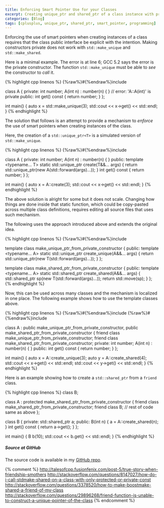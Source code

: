 ```yaml
---
title: Enforcing Smart Pointer Use for your Classes
excerpt: Creating unique_ptr and shared_ptr of a class instance with private constructors.
categories: [Blog]
tags: [cplusplus, unique_ptr, shared_ptr, smart_pointer, programming]
---
```


Enforcing the use of smart pointers when creating instances of a class requires that the class public interface be explicit with the intention.
Making constructors private does not work with `std::make_unique` and `std::make_shared`.

Here is a minimal example.
The error is at line 6; GCC 5.2 says the error is the private constructor.
The function `std::make_unique` must be able to _see_ the constructor to _call_ it.

{% highlight cpp linenos %}
{%raw%}#{%endraw%}include <memory>

class A {
private:
    int number;
    A(int n) : number(n) { }            // error: 'A::A(int)' is private
public:
    int get() const { return number; }
};

int main()
{
    auto x = std::make_unique<A>(3);
    std::cout << x->get() << std::endl;
}
{% endhighlight %}

The solution that follows is an attempt to provide a mechanism to _enforce_ the use of smart pointers when creating instances of the class.

Here, the creation of a `std::unique_ptr<T>` is a simulated version of `std::make_unique`.

{% highlight cpp linenos %}
{%raw%}#{%endraw%}include <memory>

class A {
private:
    int number;
    A(int n) : number(n) { }
public:
    template <typename... T>
    static std::unique_ptr<A> create(T&&... args) {
        return std::unique_ptr<A>(new A(std::forward<T>(args)...));
    }
    int get() const { return number; }
};

int main()
{
    auto x = A::create(3);
    std::cout << x->get() << std::endl;
}
{% endhighlight %}

The above solution is alright for some but it does not scale.
Changing how things are done inside that static function, which could be copy-pasted across multiple class definitions, requires editing all source files that uses such mechanism.

The following uses the approach introduced above and extends the original idea.

{% highlight cpp linenos %}
{%raw%}#{%endraw%}include <memory>

template <typename T>
class make_unique_ptr_from_private_constructor
{
public:
    template <typename... A>
    static std::unique_ptr<T> create_unique(A&&... args) {
        return std::unique_ptr<T>(new T(std::forward<A>(args)...));
    }
};

template <typename T>
class make_shared_ptr_from_private_constructor
{
public:
    template <typename... A>
    static std::shared_ptr<T> create_shared(A&&... args) {
        std::shared_ptr<T> sp(new T(std::forward<A>(args)...));
        return std::move(sp);
    }
};
{% endhighlight %}

Now, this can be used across many classes and the mechanism is localized in one place.
The following example shows how to use the template classes above.

{% highlight cpp linenos %}
{%raw%}#{%endraw%}include <iostream>
{%raw%}#{%endraw%}include <memory>

class A : 
    public make_unique_ptr_from_private_constructor<A>,
    public make_shared_ptr_from_private_constructor<A>
{
    friend class make_unique_ptr_from_private_constructor;
    friend class make_shared_ptr_from_private_constructor;
private:
    int number;
    A(int n) : number(n) { }
public:
    int get() const { return number; }
};

int main()
{
    auto x = A::create_unique(3);
    auto y = A::create_shared(4);
    std::cout << x->get() << std::endl;
    std::cout << y->get() << std::endl;
}
{% endhighlight %}

Here is an example showing how to create a `std::shared_ptr` from a `friend` class.

{% highlight cpp linenos %}
class B;

class A : protected make_shared_ptr_from_private_constructor<A>
{
    friend class make_shared_ptr_from_private_constructor;
    friend class B;
    // rest of code same as above
};

class B
{
private:
    std::shared_ptr<A> a;
public:
    B(int n) { a = A::create_shared(n); }
    int get() const { return a->get(); }
};

int main()
{
    B b(10);
    std::cout << b.get() << std::endl;
}
{% endhighlight %}

##### Source at GitHub

The source code is available in my [GitHub repo](https://github.com/rmaicle/smart-ptr-interface).


{% comment %}
http://talesofcpp.fusionfenix.com/post-5/true-story-when-friendship-smothers
http://stackoverflow.com/questions/8147027/how-do-i-call-stdmake-shared-on-a-class-with-only-protected-or-private-const
http://stackoverflow.com/questions/3378520/how-to-make-boostmake-shared-a-friend-of-my-class
http://stackoverflow.com/questions/29896268/friend-function-is-unable-to-construct-a-unique-pointer-of-the-class
{% endcomment %}